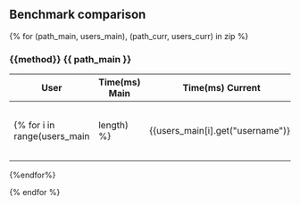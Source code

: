 ## Benchmark comparison
{% for (path_main, users_main), (path_curr, users_curr) in zip %}
### {{method}} {{ path_main }}

| User | Time(ms) Main | Time(ms) Current | Ratio Main/Current | Size(Kb) Main | Size(Kb) Current |
| -- | -- | -- | -- | -- | -- |
{% for i in range(users_main|length) %}| {{users_main[i].get("username")}} | {{users_main[i].get('time')}} | {{users_curr[i].get('time')}} | {{ users_main[i].get('time') / users_curr[i].get('time') }} | {{users_main[i].get('size')}} |{{users_curr[i].get('size')}} |
{%endfor%}

{% endfor %}
